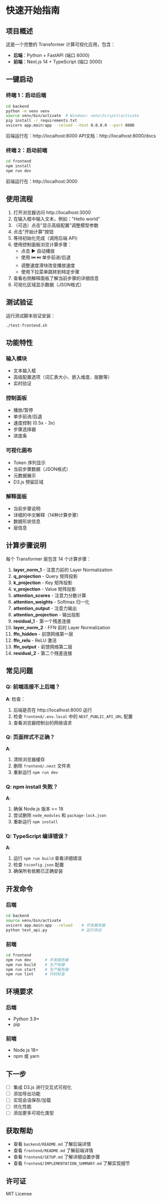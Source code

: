 # 快速开始指南

## 项目概述

这是一个完整的 Transformer 计算可视化应用，包含：
- **后端**：Python + FastAPI (端口 8000)
- **前端**：Next.js 14 + TypeScript (端口 3000)

## 一键启动

### 终端 1：启动后端

```bash
cd backend
python -m venv venv
source venv/bin/activate  # Windows: venv\Scripts\activate
pip install -r requirements.txt
uvicorn app.main:app --reload --host 0.0.0.0 --port 8000
```

后端运行在：http://localhost:8000
API文档：http://localhost:8000/docs

### 终端 2：启动前端

```bash
cd frontend
npm install
npm run dev
```

前端运行在：http://localhost:3000

## 使用流程

1. 打开浏览器访问 http://localhost:3000
2. 在输入框中输入文本，例如："Hello world"
3. （可选）点击"显示高级配置"调整模型参数
4. 点击"开始计算"按钮
5. 等待初始化完成（调用后端 API）
6. 使用控制面板浏览计算步骤：
   - 点击 ▶️ 自动播放
   - 使用 ⏮️ ⏭️ 单步前进/后退
   - 调整速度滑块改变播放速度
   - 使用下拉菜单跳转到特定步骤
7. 查看右侧解释面板了解当前步骤的详细信息
8. 可视化区域显示数据（JSON格式）

## 测试验证

运行测试脚本验证安装：

```bash
./test-frontend.sh
```

## 功能特性

### 输入模块
- 文本输入框
- 高级配置选项（词汇表大小、嵌入维度、层数等）
- 实时验证

### 控制面板
- 播放/暂停
- 单步前进/后退
- 速度控制 (0.5x - 3x)
- 步骤选择器
- 进度条

### 可视化画布
- Token 序列显示
- 当前步骤数据（JSON格式）
- 元数据展示
- D3.js 预留区域

### 解释面板
- 当前步骤说明
- 详细的中文解释（14种计算步骤）
- 数据形状信息
- 层信息

## 计算步骤说明

每个 Transformer 层包含 14 个计算步骤：

1. **layer_norm_1** - 注意力前的 Layer Normalization
2. **q_projection** - Query 矩阵投影
3. **k_projection** - Key 矩阵投影
4. **v_projection** - Value 矩阵投影
5. **attention_scores** - 注意力分数计算
6. **attention_weights** - Softmax 归一化
7. **attention_output** - 注意力输出
8. **attention_projection** - 输出投影
9. **residual_1** - 第一个残差连接
10. **layer_norm_2** - FFN 前的 Layer Normalization
11. **ffn_hidden** - 前馈网络第一层
12. **ffn_relu** - ReLU 激活
13. **ffn_output** - 前馈网络第二层
14. **residual_2** - 第二个残差连接

## 常见问题

### Q: 前端连接不上后端？
**A**: 检查：
1. 后端是否在 http://localhost:8000 运行
2. 检查 `frontend/.env.local` 中的 `NEXT_PUBLIC_API_URL` 配置
3. 查看浏览器控制台的网络请求

### Q: 页面样式不正确？
**A**: 
1. 清除浏览器缓存
2. 删除 `frontend/.next` 文件夹
3. 重新运行 `npm run dev`

### Q: npm install 失败？
**A**: 
1. 确保 Node.js 版本 >= 18
2. 尝试删除 `node_modules` 和 `package-lock.json`
3. 重新运行 `npm install`

### Q: TypeScript 编译错误？
**A**: 
1. 运行 `npm run build` 查看详细错误
2. 检查 `tsconfig.json` 配置
3. 确保所有依赖已正确安装

## 开发命令

### 后端
```bash
cd backend
source venv/bin/activate
uvicorn app.main:app --reload    # 开发服务器
python test_api.py               # 运行测试
```

### 前端
```bash
cd frontend
npm run dev      # 开发服务器
npm run build    # 生产构建
npm run start    # 生产服务器
npm run lint     # 代码检查
```

## 环境要求

### 后端
- Python 3.9+
- pip

### 前端
- Node.js 18+
- npm 或 yarn

## 下一步

- [ ] 集成 D3.js 进行交互式可视化
- [ ] 添加导出功能
- [ ] 实现会话保存/加载
- [ ] 优化性能
- [ ] 添加更多可视化类型

## 获取帮助

- 查看 `backend/README.md` 了解后端详情
- 查看 `frontend/README.md` 了解前端详情
- 查看 `frontend/SETUP.md` 了解详细设置步骤
- 查看 `frontend/IMPLEMENTATION_SUMMARY.md` 了解实现细节

## 许可证

MIT License
